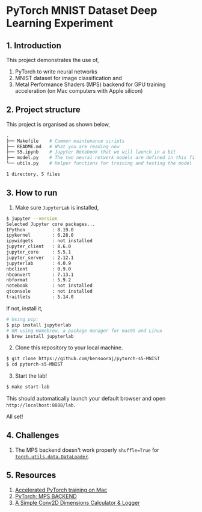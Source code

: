 # PyTorch MNIST Dataset Deep Learning Experiment

## 1. Introduction
This project demonstrates the use of,
1. PyTorch to write neural networks
2. MNIST dataset for image classification and
3. Metal Performance Shaders (MPS) backend for GPU training acceleration (on Mac computers with Apple silicon)

## 2. Project structure
This project is organised as shown below,
```sh
.
├── Makefile    # Common maintenance scripts
├── README.md   # What you are reading now
├── S5.ipynb    # Jupyter Notebook that we will launch in a bit
├── model.py    # The two neural network models are defined in this file
└── utils.py    # Helper functions for training and testing the model

1 directory, 5 files
```

## 3. How to run 
1. Make sure `JupyterLab` is installed,
```sh
$ jupyter --version
Selected Jupyter core packages...
IPython          : 8.19.0
ipykernel        : 6.28.0
ipywidgets       : not installed
jupyter_client   : 8.6.0
jupyter_core     : 5.5.1
jupyter_server   : 2.12.1
jupyterlab       : 4.0.9
nbclient         : 0.9.0
nbconvert        : 7.13.1
nbformat         : 5.9.2
notebook         : not installed
qtconsole        : not installed
traitlets        : 5.14.0
```

If not, install it,
```sh
# Using pip:
$ pip install jupyterlab
# OR using Homebrew, a package manager for macOS and Linux
$ brew install jupyterlab
```

2. Clone this repository to your local machine.
```sh
$ git clone https://github.com/bensooraj/pytorch-s5-MNIST
$ cd pytorch-s5-MNIST
```

3. Start the lab!
```sh
$ make start-lab
```
This should automatically launch your default browser and open `http://localhost:8888/lab`.

All set!

## 4. Challenges
1. The MPS backend doesn't work properly `shuffle=True` for [`torch.utils.data.DataLoader`](https://pytorch.org/docs/stable/data.html#module-torch.utils.data).

## 5. Resources
1. [Accelerated PyTorch training on Mac](https://developer.apple.com/metal/pytorch/)
2. [PyTorch: MPS BACKEND](https://pytorch.org/docs/master/notes/mps.html)
3. [A Simple Conv2D Dimensions Calculator & Logger](https://charisoudis.com/blog/a-simple-conv2d-dimensions-calculator-logger)
